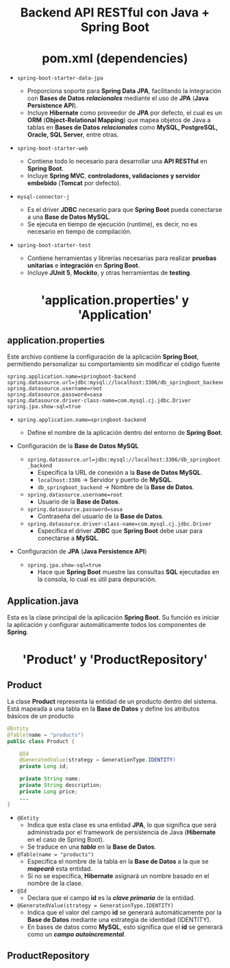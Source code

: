 <h1 align="center">Backend API RESTful con Java + Spring Boot</h1>
<p></p>

<h1 align="center">pom.xml (dependencies)</h1>

- `spring-boot-starter-data-jpa`
  - Proporciona soporte para **Spring Data JPA**, facilitando la integración con **Bases de Datos** ***relacionales*** mediante el uso de **JPA** (**Java Persistence API**).
  - Incluye **Hibernate** como proveedor de **JPA** por defecto, el cual es un **ORM** (**Object-Relational Mapping**) que mapea objetos de Java a tablas en **Bases de Datos** ***relacionales*** como **MySQL, PostgreSQL, Oracle, SQL Server**, entre otras.

- `spring-boot-starter-web`
  - Contiene todo lo necesario para desarrollar una **API RESTful** en **Spring Boot**.
  - Incluye **Spring MVC**, **controladores, validaciones y servidor embebido** (**Tomcat** por defecto).

- `mysql-connector-j`
  - Es el driver **JDBC** necesario para que **Spring Boot** pueda conectarse a una **Base de Datos MySQL**.
  - Se ejecuta en tiempo de ejecución (runtime), es decir, no es necesario en tiempo de compilación.

- `spring-boot-starter-test`
  - Contiene herramientas y librerías necesarias para realizar **pruebas unitarias** e **integración** en **Spring Boot**.
  - Incluye **JUnit 5**, **Mockito**, y otras herramientas de **testing**.

<h1 align="center">'application.properties' y 'Application'</h1>
<h2>application.properties</h2>
<p>Este archivo contiene la configuración de la aplicación <b>Spring Boot</b>, permitiendo personalizar su comportamiento sin modificar el código fuente</p>

```properties
spring.application.name=springboot-backend
spring.datasource.url=jdbc:mysql://localhost:3306/db_springboot_backend
spring.datasource.username=root
spring.datasource.password=sasa
spring.datasource.driver-class-name=com.mysql.cj.jdbc.Driver
spring.jpa.show-sql=true
```

- `spring.application.name=springboot-backend`
  - Define el nombre de la aplicación dentro del entorno de **Spring Boot**.

- Configuración de la **Base de Datos MySQL**
  - `spring.datasource.url=jdbc:mysql://localhost:3306/db_springboot_backend`
    - Especifica la URL de conexión a la **Base de Datos MySQL**.
    - `localhost:3306` → Servidor y puerto de **MySQL**.
    - `db_springboot_backend` → Nombre de la **Base de Datos**.
  - `spring.datasource.username=root`
    - Usuario de la **Base de Datos**.
  - `spring.datasource.password=sasa`
    - Contraseña del usuario de la **Base de Datos**.
  - `spring.datasource.driver-class-name=com.mysql.cj.jdbc.Driver`
    - Especifica el driver **JDBC** que **Spring Boot** debe usar para conectarse a **MySQL**.

- Configuración de **JPA** (**Java Persistence API**)
  - `spring.jpa.show-sql=true`
    - Hace que **Spring Boot** muestre las consultas **SQL** ejecutadas en la consola, lo cual es útil para depuración.

<h2>Application.java</h2>
<p>Esta es la clase principal de la aplicación <b>Spring Boot</b>. Su función es iniciar la aplicación y configurar automáticamente todos los componentes de <b>Spring</b>.</p>

<h1 align="center">'Product' y 'ProductRepository'</h1>
<h2>Product</h2>
<p>La clase <b>Product</b> representa la entidad de un producto dentro del sistema. Está mapeada a una tabla en la <b>Base de Datos</b> y define los atributos básicos de un producto</p>

```java
@Entity
@Table(name = "products")
public class Product {

    @Id
    @GeneratedValue(strategy = GenerationType.IDENTITY)
    private Long id;

    private String name;
    private String description;
    private Long price;
    ...
}
```

- `@Entity`
	- Indica que esta clase es una entidad **JPA**, lo que significa que será administrada por el framework de persistencia de Java (**Hibernate** en el caso de Spring Boot).
	- Se traduce en una ***tabla*** en la **Base de Datos**.
- `@Table(name = "products")`
	- Especifica el nombre de la tabla en la **Base de Datos** a la que se ***mapeará*** esta entidad.
	- Si no se especifica, **Hibernate** asignará un nombre basado en el nombre de la clase.
- `@Id`
	- Declara que el campo **id** es la ***clave primaria*** de la entidad.
- `@GeneratedValue(strategy = GenerationType.IDENTITY)`
	- Indica que el valor del campo **id** se generará automáticamente por la **Base de Datos** mediante una estrategia de identidad (IDENTITY).
	- En bases de datos como **MySQL**, esto significa que el **id** se generará como un ***campo autoincremental***.

<h2>ProductRepository</h2>
